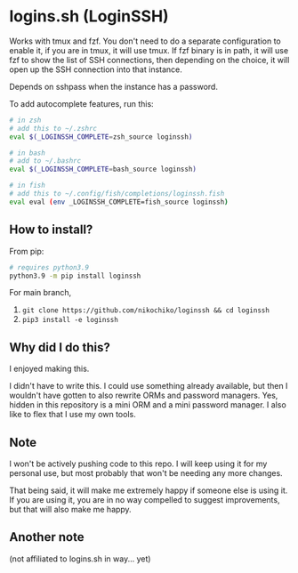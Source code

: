 # logins.sh (LoginSSH)

Works with tmux and fzf. You don't need to do a separate configuration to enable it, if you are in tmux,
it will use tmux. If fzf binary is in path, it will use fzf to show the list of SSH connections, then
depending on the choice, it will open up the SSH connection into that instance.

Depends on sshpass when the instance has a password.

To add autocomplete features, run this:

```sh
# in zsh
# add this to ~/.zshrc
eval $(_LOGINSSH_COMPLETE=zsh_source loginssh)

# in bash
# add to ~/.bashrc
eval $(_LOGINSSH_COMPLETE=bash_source loginssh)

# in fish
# add this to ~/.config/fish/completions/loginssh.fish
eval eval (env _LOGINSSH_COMPLETE=fish_source loginssh)
```

## How to install?

From pip:
```sh
# requires python3.9
python3.9 -m pip install loginssh
```

For main branch,

1. `git clone https://github.com/nikochiko/loginssh && cd loginssh`
1. `pip3 install -e loginssh`

## Why did I do this?
I enjoyed making this.

I didn't have to write this. I could use something already available, but then
I wouldn't have gotten to also rewrite ORMs and password managers. Yes, hidden in this repository is a
mini ORM and a mini password manager. I also like to flex that I use my own tools.   

## Note

I won't be actively pushing code to this repo. I will keep using it for my personal use,
but most probably that won't be needing any more changes.

That being said, it will make me extremely happy if someone else is using it. If you are using it, you are
in no way compelled to suggest improvements, but that will also make me happy.

## Another note
(not affiliated to logins.sh in way... yet)
